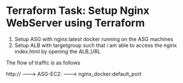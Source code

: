# Terraform Task: Setup Nginx WebServer using Terraform

1) Setup ASG with nginx:latest docker running on the ASG machines
2) Setup ALB with targetgroup such that i am able to access the nginx index.html  by opening the ALB_URL

The flow of traffic is as follows

http:// ---> ASG-EC2: ---> nginx_docker:default_port
